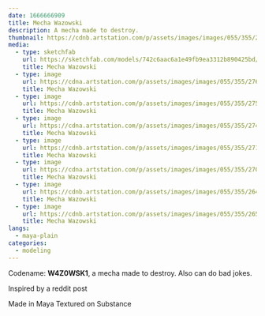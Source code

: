 ```yaml
---
date: 1666666909
title: Mecha Wazowski
description: A mecha made to destroy.
thumbnail: https://cdnb.artstation.com/p/assets/images/images/055/355/265/large/allakazan-rendernew2.jpg?1666748791
media:
  - type: sketchfab
    url: https://sketchfab.com/models/742c6aac6a1e49fb9ea3312b890425bd/embed?ui_theme=dark
    title: Mecha Wazowski
  - type: image
    url: https://cdna.artstation.com/p/assets/images/images/055/355/276/large/allakazan-rendernew8.jpg?1666748822
    title: Mecha Wazowski
  - type: image
    url: https://cdnb.artstation.com/p/assets/images/images/055/355/275/large/allakazan-rendernew7.jpg?1666748818
    title: Mecha Wazowski
  - type: image
    url: https://cdna.artstation.com/p/assets/images/images/055/355/274/large/allakazan-rendernew6.jpg?1666748814
    title: Mecha Wazowski
  - type: image
    url: https://cdnb.artstation.com/p/assets/images/images/055/355/271/large/allakazan-rendernew5.jpg?1666748809
    title: Mecha Wazowski
  - type: image
    url: https://cdna.artstation.com/p/assets/images/images/055/355/270/large/allakazan-rendernew4.jpg?1666748803
    title: Mecha Wazowski
  - type: image
    url: https://cdnb.artstation.com/p/assets/images/images/055/355/264/large/allakazan-rendernew.jpg?1666748797
    title: Mecha Wazowski
  - type: image
    url: https://cdnb.artstation.com/p/assets/images/images/055/355/265/large/allakazan-rendernew2.jpg?1666748791
    title: Mecha Wazowski
langs:
  - maya-plain
categories:
  - modeling
---
```


Codename: **W4Z0WSK1**, a mecha made to destroy. Also can do bad jokes.

Inspired by a reddit post

Made in Maya Textured on Substance